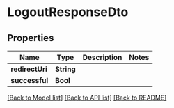 # LogoutResponseDto

## Properties
Name | Type | Description | Notes
------------ | ------------- | ------------- | -------------
**redirectUri** | **String** |  | 
**successful** | **Bool** |  | 

[[Back to Model list]](../README.md#documentation-for-models) [[Back to API list]](../README.md#documentation-for-api-endpoints) [[Back to README]](../README.md)


